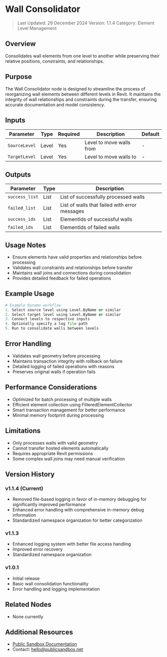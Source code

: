 # Wall Consolidator
> Last Updated: 29 December 2024
> Version: 1.1.4
> Category: Element Level Management

## Overview
Consolidates wall elements from one level to another while preserving their relative positions, constraints, and relationships.

## Purpose
The Wall Consolidator node is designed to streamline the process of reorganizing wall elements between different levels in Revit. It maintains the integrity of wall relationships and constraints during the transfer, ensuring accurate documentation and model consistency.

## Inputs
| Parameter | Type | Required | Description | Default |
|-----------|------|----------|-------------|---------|
| `SourceLevel` | Level | Yes | Level to move walls from | - |
| `TargetLevel` | Level | Yes | Level to move walls to | - |

## Outputs
| Parameter | Type | Description |
|-----------|------|-------------|
| `success_list` | List<Wall> | List of successfully processed walls |
| `failed_list` | List<string> | List of walls that failed with error messages |
| `success_ids` | List<ElementId> | ElementIds of successful walls |
| `failed_ids` | List<ElementId> | ElementIds of failed walls |

## Usage Notes
- Ensure elements have valid properties and relationships before processing
- Validates wall constraints and relationships before transfer
- Maintains wall joins and connections during consolidation
- Provides detailed feedback for failed operations

## Example Usage
```python
# Example Dynamo workflow
1. Select source level using Level.ByName or similar
2. Select target level using Level.ByName or similar
3. Connect levels to respective inputs
4. Optionally specify a log file path
5. Run to consolidate walls between levels
```

## Error Handling
- Validates wall geometry before processing
- Maintains transaction integrity with rollback on failure
- Detailed logging of failed operations with reasons
- Preserves original walls if operation fails

## Performance Considerations
- Optimized for batch processing of multiple walls
- Efficient element collection using FilteredElementCollector
- Smart transaction management for better performance
- Minimal memory footprint during processing

## Limitations
- Only processes walls with valid geometry
- Cannot transfer hosted elements automatically
- Requires appropriate Revit permissions
- Some complex wall joins may need manual verification

## Version History
### v1.1.4 (Current)
- Removed file-based logging in favor of in-memory debugging for significantly improved performance
- Enhanced error handling with comprehensive in-memory debug information
- Standardized namespace organization for better categorization

### v1.1.3
- Enhanced logging system with better file access handling
- Improved error recovery
- Standardized namespace organization

### v1.0.1
- Initial release
- Basic wall consolidation functionality
- Error handling and logging implementation

## Related Nodes
- None currently

## Additional Resources
- [Public Sandbox Documentation](https://publicsandbox.net)
- Contact: hello@publicsandbox.net 